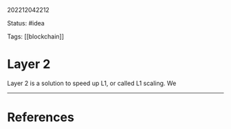 202212042212

Status: #idea

Tags: [[blockchain]]

# Layer 2

Layer 2 is a solution to speed up L1, or called L1 scaling. We 

---
# References
